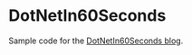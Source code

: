 # DotNetIn60Seconds
Sample code for the [DotNetIn60Seconds blog](http://codein60seconds.blogspot.com/).

